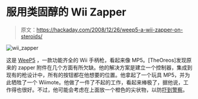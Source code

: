 # 服用类固醇的 Wii Zapper

> 原文：<https://hackaday.com/2008/12/26/weep5-a-wii-zapper-on-steroids/>

![wii_zapper](img/740a7fafb27eb7ef4fc52a4713ca0054.png "wii_zapper")

这是 [WeeP5](http://www.instructables.com/id/WeeP_5_Advanced_Zapper/) ，一款功能齐全的 Wii 手柄枪，看起来像 MP5。[TheOreos]发现原来的 zapper 附件在几个方面有所欠缺。他的解决方案是建立一个控制器，集成到现有的枪设计中，所有的按钮都在他想要的位置。他拿起了一个玩具 MP5，并为此牺牲了一个 Wiimote。他做了一件了不起的工作，看起来棒极了，据他说，工作得也很好。不过，他可能会考虑在上面放一个橙色的尖状物，以防[吓到警察](http://news.ninemsn.com.au/article.aspx?id=81458)。